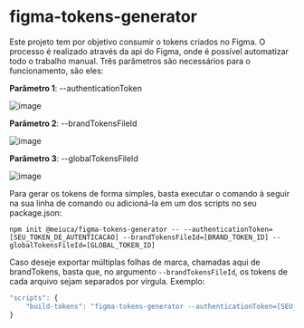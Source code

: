 # figma-tokens-generator
Este projeto tem por objetivo consumir o tokens criados no Figma. O processo é realizado através da api do Figma, onde é possível automatizar todo o trabalho manual. Três parâmetros são necessários para o funcionamento, são eles:

**Parâmetro 1**: --authenticationToken

![image](https://user-images.githubusercontent.com/32777538/157046217-fc57181a-6027-477b-b2ae-46241d53c11a.png)

**Parâmetro 2**: --brandTokensFileId

![image](https://user-images.githubusercontent.com/32777538/157044489-ffcd26be-63c4-40bb-84e5-43e80f8fc464.png)

**Parâmetro 3**: --globalTokensFileId

![image](https://user-images.githubusercontent.com/32777538/157044650-5a40ca62-f4c7-423a-b57c-0ec32326e117.png)

Para gerar os tokens de forma simples, basta executar o comando à seguir na sua linha de comando ou adicioná-la em um dos scripts no seu package.json:

```
npm init @meiuca/figma-tokens-generator -- --authenticationToken=[SEU_TOKEN_DE_AUTENTICACAO] --brandTokensFileId=[BRAND_TOKEN_ID] --globalTokensFileId=[GLOBAL_TOKEN_ID]
```

Caso deseje exportar múltiplas folhas de marca, chamadas aqui de brandTokens, basta que, no argumento ```--brandTokensFileId```, os tokens de cada arquivo sejam separados por vírgula. Exemplo:

```javascript
"scripts": {
    "build-tokens": "figma-tokens-generator --authenticationToken=[SEU_TOKEN_DE_AUTENTICACAO] --brandTokensFileId=[BRAND_TOKEN_ID],[BRAND_TOKEN_ID] --globalTokensFileId=[GLOBAL_TOKEN_ID]"
}
```
